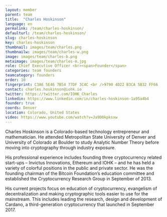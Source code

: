 ```yaml
---
layout: member
parent: team
title:  "Charles Hoskinson"
language: en
permalink: /team/charles-hoskinson/
defaulturl: /team/charles-hoskinson/
slug: charles-hoskinson
key: charles-hoskinson
thumbnail: images/team/charles.png
thumbnailw: images/team/charles-w.png
image: images/team/charles-b.png
metaimage: images/team/charles-m.jpg
role: Chief Executive Officer <br><span>Founder</span>
categories: team founders
teamcategory: founders
order: 10
fingerprint: C3A6 5E46 7B54 77DF 3C4C <br />9790 4D22 B3CA 5B32 FF66
contact: charles.hoskinson@iohk.io
twitter: https://twitter.com/IOHK_Charles
linkedin: https://www.linkedin.com/in/charles-hoskinson-1a95a4b4
founder: true
coords: Denver
location: Colorado, United States
video: https://www.youtube.com/watch?v=Ja9D0kpksxw
---
```

Charles Hoskinson is a Colorado-based technology entrepreneur and mathematician. He attended Metropolitan State University of Denver and University of Colorado at Boulder to study Analytic Number Theory before moving into cryptography through industry exposure.

His professional experience includes founding three cryptocurrency related start-ups – Invictus Innovations, Ethereum and IOHK – and he has held a variety of colorful positions in the public and private sector. He was the founding chairman of the Bitcoin Foundation’s education committee and established the Cryptocurrency Research Group in September of 2013.

His current projects focus on education of cryptocurrency, evangelism of decentralization and making cryptographic tools easier to use for the mainstream. This includes leading the research, design and development of Cardano, a third-generation cryptocurrency that launched in September 2017. 
